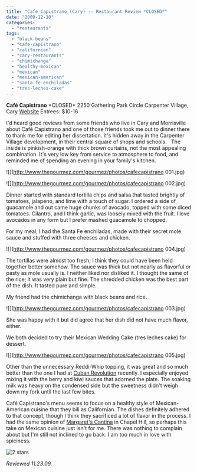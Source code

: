 ```yaml
---
title: "Cafe Capistrano (Cary) -- Restaurant Review *CLOSED*"
date: "2009-12-10"
categories:
  - "restaurants"
tags:
  - "black-beans"
  - "cafe-capistrano"
  - "californian"
  - "cary-restaurants"
  - "chimichanga"
  - "healthy-mexican"
  - "mexican"
  - "mexican-american"
  - "santa-fe-enchiladas"
  - "tres-leches-cake"
---
```


**Café Capistrano** \*CLOSED\* 2250 Gathering Park Circle Carpenter Village, Cary [Website](http://www.cafecapistrano.com) Entrees: $10-16

I'd heard good reviews from some friends who live in Cary and Morrisville about Café Capistrano and one of those friends took me out to dinner there to thank me for editing her dissertation. It's hidden away in the Carpenter Village development, in their central square of shops and schools.   The inside is pinkish-orange with thick brown curtains, not the most appealing combination. It's very low key from service to atmosphere to food, and reminded me of spending an evening in your family's kitchen.

![](http://www.thegourmez.com/gourmez/photos/cafecapistrano 001.jpg)

![](http://www.thegourmez.com/gourmez/photos/cafecapistrano 002.jpg)

Dinner started with standard tortilla chips and salsa that tasted brightly of tomatoes, jalapeno, and lime with a touch of sugar. I ordered a side of guacamole and out came huge chunks of avocado, topped with some diced tomatoes. Cilantro, and I think garlic, was loosely mixed with the fruit. I love avocados in any form but I prefer mashed guacamole to chopped.

For my meal, I had the Santa Fe enchiladas, made with their secret mole sauce and stuffed with three cheeses and chicken.

![](http://www.thegourmez.com/gourmez/photos/cafecapistrano 004.jpg)

The tortillas were almost too fresh; I think they could have been held together better somehow. The sauce was thick but not nearly as flavorful or pasty as mole usually is. I neither liked nor disliked it. I thought the same of the rice; it was very plain but fine. The shredded chicken was the best part of the dish. It tasted pure and simple.

My friend had the chimichanga with black beans and rice.

![](http://www.thegourmez.com/gourmez/photos/cafecapistrano 003.jpg)

She was happy with it but did agree that her dish did not have much flavor, either.

We both decided to try their Mexican Wedding Cake (tres leches cake) for dessert.

![](http://www.thegourmez.com/gourmez/photos/cafecapistrano 005.jpg)

Other than the unnecessary Reddi-Whip topping, it was great and so much better than the one I had at [Cuban Revolution](http://www.thegourmez.com/?p=612) recently. I especially enjoyed mixing it with the berry and kiwi sauces that adorned the plate. The soaking milk was heavy on the condensed side but the sweetness didn't weigh down my fork until the last few bites.

Café Capistrano's menu seems to focus on a healthy style of Mexican-American cuisine that they bill as Californian. The dishes definitely adhered to that concept, though I think they sacrificed a lot of flavor in the process. I had the same opinion of [Margaret's Cantina](http://www.thegourmez.com/gourmez/restaurants/review.php?id=22&type=) in Chapel Hill, so perhaps this take on Mexican cuisine just isn't for me. There was nothing to complain about but I'm still not inclined to go back. I am too much in love with spiciness.

![2 stars](http://s3.amazonaws.com/thegourmez-wpmedia/2009/02/rating_chicken11.gif "rating_chicken11")

_Reviewed 11.23.09._
